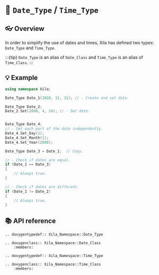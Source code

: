# 📅 `Date_Type` / `Time_Type`

## 👓 Overview

In order to simplify the use of dates and times, Xila has defined two types: `Date_Type` and `Time_Type`.

:::{tip}
    `Date_Type` is an alias of `Date_Class` and `Time_Type` is an alias of `Time_Class`.
:::

## 💡 Example

```cpp
using namespace Xila;

Date_Type Date_1(2020, 12, 31); // - Create and set date.

Date_Type Date_2;
Date_2.Set(2008, 4, 24); // - Set date.


Date_Type Date_4;
// - Set each part of the date independently.
Date_4.Set_Day(1);
Date_4.Set_Month(1);
Date_4.Set_Year(2000);

Date_Type Date_3 = Date_1;  // Copy.

// - Check if dates are equal.
if (Date_1 == Date_3)   
{
    // Always true.
}

// - Check if dates are different.
if (Date_1 != Date_2)   
{
    // Always true.
}

```

## 📚 API reference

```{eval-rst}
.. doxygentypedef:: Xila_Namespace::Date_Type

.. doxygenclass:: Xila_Namespace::Date_Class
    :members:

.. doxygentypedef:: Xila_Namespace::Time_Type

.. doxygenclass:: Xila_Namespace::Time_Class
    :members:
```